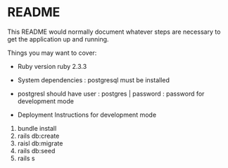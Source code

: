 # README

This README would normally document whatever steps are necessary to get the
application up and running.

Things you may want to cover:

* Ruby version ruby 2.3.3

* System dependencies  : postgresql must be installed

* postgresl should have user : postgres  | password : password   for development mode

* Deployment Instructions for development mode

1. bundle install
2. rails db:create
3. raisl db:migrate
4. rails db:seed
5. rails s